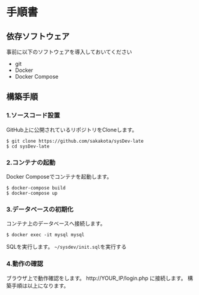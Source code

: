 # 手順書

## 依存ソフトウェア
事前に以下のソフトウェアを導入しておいてください
* git
* Docker
* Docker Compose

## 構築手順
### 1.ソースコード設置
GitHub上に公開されているリポジトリをCloneします。
```
$ git clone https://github.com/sakakota/sysDev-late
$ cd sysDev-late
```

### 2.コンテナの起動
Docker Composeでコンテナを起動します。
```
$ docker-compose build
$ docker-compose up
```

### 3.データベースの初期化
コンテナ上のデータベースへ接続します。
```
$ docker exec -it mysql mysql
```
SQLを実行します。
`~/sysdev/init.sql`を実行する

### 4.動作の確認
ブラウザ上で動作確認をします。
http://YOUR_IP/login.php に接続します。
構築手順は以上になります。

